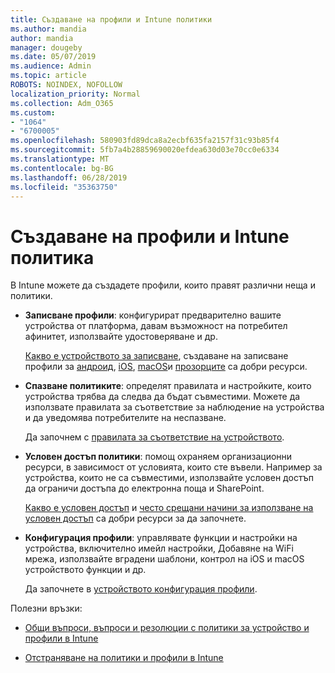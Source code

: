 ```yaml
---
title: Създаване на профили и Intune политики
ms.author: mandia
author: mandia
manager: dougeby
ms.date: 05/07/2019
ms.audience: Admin
ms.topic: article
ROBOTS: NOINDEX, NOFOLLOW
localization_priority: Normal
ms.collection: Adm_O365
ms.custom:
- "1064"
- "6700005"
ms.openlocfilehash: 580903fd89dca8a2ecbf635fa2157f31c93b85f4
ms.sourcegitcommit: 5fb7a4b28859690020efdea630d03e70cc0e6334
ms.translationtype: MT
ms.contentlocale: bg-BG
ms.lasthandoff: 06/28/2019
ms.locfileid: "35363750"
---
```

# <a name="creating-intune-policy-and-profiles"></a>Създаване на профили и Intune политика

В Intune можете да създадете профили, които правят различни неща и политики.

- **Записване профили**: конфигурират предварително вашите устройства от платформа, давам възможност на потребител афинитет, използвайте удостоверяване и др.

  [Какво е устройството за записване](https://docs.microsoft.com/intune/device-enrollment), създаване на записване профили за [андроид](https://docs.microsoft.com/intune/android-enroll), [iOS](https://docs.microsoft.com/intune/ios-enroll), [macOS](https://docs.microsoft.com/intune/macos-enroll)и [прозорците](https://docs.microsoft.com/intune/windows-enrollment-methods) са добри ресурси.

- **Спазване политиките**: определят правилата и настройките, които устройства трябва да следва да бъдат съвместими. Можете да използвате правилата за съответствие за наблюдение на устройства и да уведомява потребителите на неспазване.

  Да започнем с [правилата за съответствие на устройството](https://docs.microsoft.com/intune/device-compliance-get-started).
- **Условен достъп политики**: помощ охраняем организационни ресурси, в зависимост от условията, които сте въвели. Например за устройства, които не са съвместими, използвайте условен достъп да ограничи достъпа до електронна поща и SharePoint.

  [Какво е условен достъп](https://docs.microsoft.com/intune/conditional-access) и [често срещани начини за използване на условен достъп](https://docs.microsoft.com/intune/conditional-access-intune-common-ways-use) са добри ресурси за да започнете.

- **Конфигурация профили**: управлявате функции и настройки на устройства, включително имейл настройки, Добавяне на WiFi мрежа, използвайте вградени шаблони, контрол на iOS и macOS устройството функции и др.

  Да започнете в [устройството конфигурация профили](https://docs.microsoft.com/intune/device-profiles).

Полезни връзки:

- [Общи въпроси, въпроси и резолюции с политики за устройство и профили в Intune](https://docs.microsoft.com/intune/device-profile-troubleshoot)

- [Отстраняване на политики и профили в Intune](https://docs.microsoft.com/intune/troubleshoot-policies-in-microsoft-intune)
